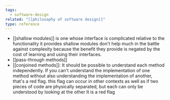 ```yaml
---
tags:
  - software-design
related: "[[philosophy of software design]]"
type: reference
---
```


- [[shallow modules]] is one whose interface is complicated relative to the functionality it provides shallow modules don't help much in the battle against complexity because the benefit they provide is negated by the cost of learning and using their interfaces.
- [[pass-through methods]]
- [[conjoined methods]]: It should be possible to understand each method independently. If you can't understand the implementation of one method without also understanding the implementation of another, that's a red flag. this flag can occur in other contexts as well as if two pieces of code are physically separated, but each can only be understood by looking at the other It is a red flag
